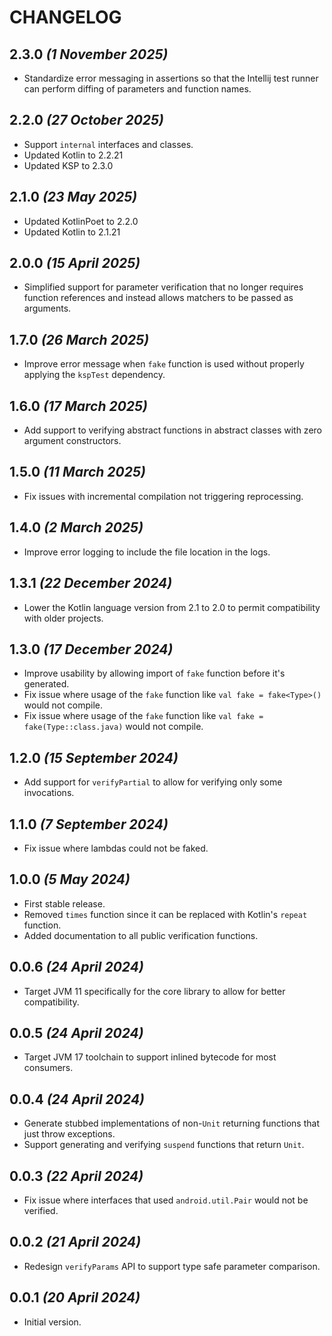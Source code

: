 # CHANGELOG

## 2.3.0 *(1 November 2025)*
- Standardize error messaging in assertions so that the Intellij test runner can perform diffing of parameters and function names.

## 2.2.0 *(27 October 2025)*
- Support `internal` interfaces and classes.
- Updated Kotlin to 2.2.21
- Updated KSP to 2.3.0

## 2.1.0 *(23 May 2025)*
- Updated KotlinPoet to 2.2.0
- Updated Kotlin to 2.1.21

## 2.0.0 *(15 April 2025)*
- Simplified support for parameter verification that no longer requires function references and instead allows matchers to be passed as arguments.

## 1.7.0 *(26 March 2025)*
- Improve error message when `fake` function is used without properly applying the `kspTest` dependency.

## 1.6.0 *(17 March 2025)*
- Add support to verifying abstract functions in abstract classes with zero argument constructors.

## 1.5.0 *(11 March 2025)*
- Fix issues with incremental compilation not triggering reprocessing.

## 1.4.0 *(2 March 2025)*
- Improve error logging to include the file location in the logs.

## 1.3.1 *(22 December 2024)*
- Lower the Kotlin language version from 2.1 to 2.0 to permit compatibility with older projects.

## 1.3.0 *(17 December 2024)*
- Improve usability by allowing import of `fake` function before it's generated.
- Fix issue where usage of the `fake` function like `val fake = fake<Type>()` would not compile.
- Fix issue where usage of the `fake` function like `val fake = fake(Type::class.java)` would not compile.

## 1.2.0 *(15 September 2024)*
- Add support for `verifyPartial` to allow for verifying only some invocations.

## 1.1.0 *(7 September 2024)*
- Fix issue where lambdas could not be faked.

## 1.0.0 *(5 May 2024)*
- First stable release.
- Removed `times` function since it can be replaced with Kotlin's `repeat` function.
- Added documentation to all public verification functions.

## 0.0.6 *(24 April 2024)*
- Target JVM 11 specifically for the core library to allow for better compatibility.

## 0.0.5 *(24 April 2024)*
- Target JVM 17 toolchain to support inlined bytecode for most consumers.

## 0.0.4 *(24 April 2024)*
- Generate stubbed implementations of non-`Unit` returning functions that just throw exceptions.
- Support generating and verifying `suspend` functions that return `Unit`.

## 0.0.3 *(22 April 2024)*
- Fix issue where interfaces that used `android.util.Pair` would not be verified.

## 0.0.2 *(21 April 2024)*
- Redesign `verifyParams` API to support type safe parameter comparison.

## 0.0.1 *(20 April 2024)*
- Initial version.
